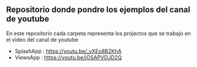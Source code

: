 ## Repositorio donde pondre los ejemplos del canal de youtube

En este repositorio cada carpeta representa los projectos que se trabajo en el video del canal de youtube

- SplashApp : https://youtu.be/_yXEo8B2KhA
- ViewsApp : https://youtu.be/jOSAPVDJD2Q
